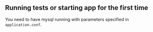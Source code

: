 ## Running tests or starting app for the first time

You need to have mysql running with parameters specified in `application.conf`.
